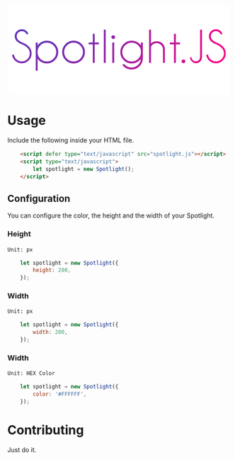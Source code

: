 <p align="center">
    <img src ="./example/logo.png" alt="Spotlight.JS" />
</p>

# Usage 

Include the following inside your HTML file.

```HTML
    <script defer type="text/javascript" src="spotlight.js"></script>
    <script type="text/javascript">
        let spotlight = new Spotlight();
    </script>
```

## Configuration

You can configure the color, the height and the width of your Spotlight.

### Height
    Unit: px

```javascript
    let spotlight = new Spotlight({
        height: 200,
    });
```

### Width
    Unit: px

```javascript
    let spotlight = new Spotlight({
        width: 200,
    });
```

### Width
    Unit: HEX Color

```javascript
    let spotlight = new Spotlight({
        color: '#FFFFFF',
    });
```

# Contributing
Just do it.
